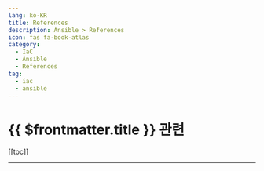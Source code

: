 ```yaml
---
lang: ko-KR
title: References
description: Ansible > References
icon: fas fa-book-atlas
category:
  - IaC
  - Ansible
  - References
tag:
  - iac
  - ansible
---
```


# {{ $frontmatter.title }} 관련

[[toc]]

---

<TagLinks />